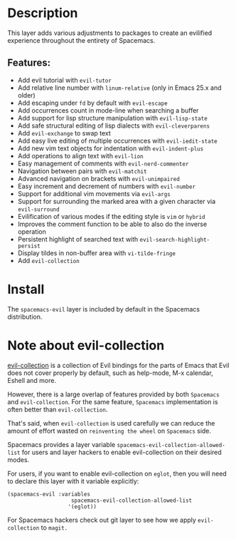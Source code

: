 Description
===========

This layer adds various adjustments to packages to create an evilified
experience throughout the entirety of Spacemacs.

Features:
---------

-   Add evil tutorial with `evil-tutor`
-   Add relative line number with `linum-relative` (only in Emacs 25.x
    and older)
-   Add escaping under `fd` by default with `evil-escape`
-   Add occurrences count in mode-line when searching a buffer
-   Add support for lisp structure manipulation with `evil-lisp-state`
-   Add safe structural editing of lisp dialects with
    `evil-cleverparens`
-   Add `evil-exchange` to swap text
-   Add easy live editing of multiple occurrences with
    `evil-iedit-state`
-   Add new vim text objects for indentation with `evil-indent-plus`
-   Add operations to align text with `evil-lion`
-   Easy management of comments with `evil-nerd-commenter`
-   Navigation between pairs with `evil-matchit`
-   Advanced navigation on brackets with `evil-unimpaired`
-   Easy increment and decrement of numbers with `evil-number`
-   Support for additional vim movements via `evil-args`
-   Support for surrounding the marked area with a given character via
    `evil-surround`
-   Evilification of various modes if the editing style is `vim` or
    `hybrid`
-   Improves the comment function to be able to also do the inverse
    operation
-   Persistent highlight of searched text with
    `evil-search-highlight-persist`
-   Display tildes in non-buffer area with `vi-tilde-fringe`
-   Add `evil-collection`

Install
=======

The `spacemacs-evil` layer is included by default in the Spacemacs
distribution.

Note about evil-collection
==========================

[evil-collection](https://github.com/emacs-evil/evil-collection) is a
collection of Evil bindings for the parts of Emacs that Evil does not
cover properly by default, such as help-mode, M-x calendar, Eshell and
more.

However, there is a large overlap of features provided by both
`Spacemacs` and `evil-collection`. For the same feature, `Spacemacs`
implementation is often better than `evil-collection`.

That\'s said, when `evil-collection` is used carefully we can reduce the
amount of effort wasted on `reinventing the wheel` on `Spacemacs` side.

Spacemacs provides a layer variable
`spacemacs-evil-collection-allowed-list` for users and layer hackers to
enable evil-collection on their desired modes.

For users, if you want to enable evil-collection on `eglot`, then you
will need to declare this layer with it variable explicitly:

``` {.example}
(spacemacs-evil :variables
                    spacemacs-evil-collection-allowed-list
                   '(eglot))
```

For Spacemacs hackers check out git layer to see how we apply
`evil-collection` to `magit.`
